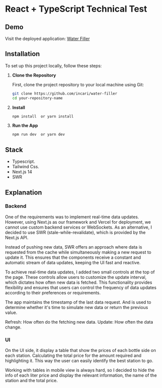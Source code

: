 # React + TypeScript Technical Test


## Demo

Visit the deployed application: [Water Filler](https://github.com/incari/water-filler/)

## Installation

To set up this project locally, follow these steps:

1. **Clone the Repository**

   First, clone the project repository to your local machine using Git:

   ```bash
   git clone https://github.com/incari/water-filler
   cd your-repository-name

   ```

2. **Install**

   ```bash
   npm install  or yarn install

   ```

3. **Run the App**

   ```bash
   npm run dev  or yarn dev
   
   ```


## Stack

- Typescript.
- Tailwind Css.
- Next.js 14
- SWR

## Explanation

### Backend

One of the requirements was to implement real-time data updates. However, using Next.js as our framework and Vercel for deployment, we cannot use custom backend services or WebSockets. As an alternative, I decided to use SWR (stale-while-revalidate), which is provided by the Next.js API. 

Instead of pushing new data, SWR offers an approach where data is requested from the cache while simultaneously making a new request to update it. This ensures that the components receive a constant and automatic stream of data updates, keeping the UI fast and reactive.

To achieve real-time data updates, I added two small controls at the top of the page. These controls allow users to customize the update interval, which dictates how often new data is fetched. This functionality provides flexibility and ensures that users can control the frequency of data updates according to their preferences or requirements.

The app maintains the timestamp of the last data request. And is used to determine whether it's time to simulate new data or return the previous value.

Refresh: How often do the fetching new data.
Update: How often the data change.

### UI

On the UI side, it display a table that show the prices of each bottle side on each station. Calculating the total price for the amount required and highlighting it. This way the user can easily identify the best station to go.

Working with tables in mobile view is always hard, so I decided to hide the info of each liter price and display the relevant information, the name of the station and the total price.


